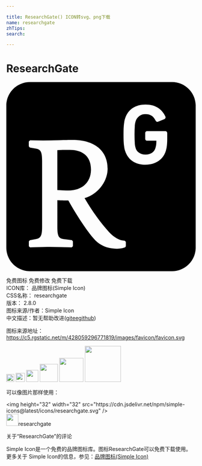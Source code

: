 ```yaml
---

title: ResearchGate() ICON转svg、png下载
name: researchgate
zhTips: 
search: 

---
```


# ResearchGate  <small style="font-size: 60%;font-weight: 100"></small>

<div id="svg" class="svg-wrap">
<svg role="img" xmlns="http://www.w3.org/2000/svg" viewBox="0 0 24 24"><title>ResearchGate icon</title><path d="M7.843,13.76c-0.461,0.005-0.921-0.013-1.38-0.052V8.64c0.263-0.018,0.581-0.027,0.981-0.03 l0.591-0.002c1.724,0,2.695,0.889,2.695,2.49c0,1.622-1.102,2.661-2.886,2.661H7.843z M21.001,0h-18c-1.657,0-3,1.343-3,3v18 c0,1.657,1.343,3,3,3h18c1.657,0,3-1.343,3-3V3C24.001,1.343,22.658,0,21.001,0z M15.151,20.831l-0.089,0.135 c-0.252,0.115-0.653,0.184-1.038,0.184c-1.23,0-2.266-0.474-2.959-1.308c-0.825-0.951-2.051-2.769-3.204-4.824 c-0.664,0-0.912-0.005-1.233-0.021l-0.162-0.012v3.394c0,1.143,0.184,1.451,0.741,1.535l1.104,0.15l0.13,0.15v0.617l-0.156,0.15 c-0.904-0.037-1.808-0.058-2.712-0.063c-0.573,0-1.169,0.015-1.865,0.038L3.01,20.982l-0.154-0.15v-0.618l0.123-0.147l0.806-0.15 c0.564-0.107,0.75-0.409,0.75-1.533V9.99c0-1.124-0.186-1.427-0.747-1.534L2.98,8.305L2.851,8.16V7.542l0.156-0.15 C4.238,7.427,5.47,7.423,6.7,7.381C7.441,7.359,7.885,7.35,8.418,7.35c2.683,0,4.419,1.305,4.419,3.642 c0,1.65-1.251,3.25-2.919,3.737c0.921,1.606,2.078,3.184,3.112,4.317c0.614,0.663,1.329,1.08,1.971,1.08l0.15,0.15V20.831z  M20.392,7.086c0,0.454-0.008,0.67-0.034,0.91C20.335,8.24,20.29,8.48,20.223,8.715c-0.186,0.576-0.483,0.99-0.935,1.299 c-0.45,0.307-1.027,0.473-1.65,0.473c-0.638,0-1.181-0.147-1.626-0.443c-0.448-0.297-0.769-0.74-0.96-1.32 c-0.038-0.112-0.068-0.227-0.09-0.344c-0.055-0.315-0.087-0.633-0.096-0.953c-0.016-0.505-0.016-1.01,0-1.515 c0.011-0.319,0.043-0.638,0.098-0.952c0.022-0.119,0.051-0.233,0.089-0.344c0.192-0.581,0.513-1.023,0.961-1.32 c0.445-0.297,0.99-0.444,1.628-0.444c0.328,0,0.625,0.039,0.892,0.116c0.266,0.078,0.504,0.184,0.713,0.322s0.387,0.297,0.537,0.48 c0.148,0.18,0.27,0.375,0.362,0.571c0.073,0.13,0.045,0.27-0.105,0.36l-0.76,0.311c-0.14,0.078-0.282,0.027-0.351-0.111 c-0.186-0.341-0.318-0.505-0.516-0.63c-0.229-0.147-0.499-0.218-0.771-0.203c-0.345,0-0.504,0.053-0.759,0.233 c-0.237,0.161-0.413,0.399-0.496,0.673c-0.056,0.171-0.09,0.348-0.102,0.528c-0.047,0.779-0.047,1.561,0,2.34 c0.012,0.18,0.046,0.357,0.102,0.528c0.065,0.248,0.222,0.462,0.438,0.6c0.241,0.163,0.527,0.245,0.818,0.235 c0.292,0.008,0.579-0.073,0.825-0.231c0.201-0.136,0.349-0.337,0.418-0.57l0.042-0.146c0.026-0.093,0.047-0.188,0.062-0.284 c0.021-0.13,0.026-0.24,0.026-0.529H17.86l-0.003-0.005c-0.153,0-0.255-0.102-0.255-0.255V6.48c0-0.151,0.102-0.255,0.255-0.255 h2.28c0.151,0,0.255,0.104,0.255,0.255V7.086z"/></svg>
</div>
<detail full-name='researchgate'></detail>

<div class="detail-page">
<p>
<span><span class="badge-success badge">免费图标</span> <span class="badge-success badge">免费修改</span>  <span class="badge-success badge">免费下载</span> </span>
<br/>
<span>
ICON库：
<span class="badge-secondary badge">品牌图标(Simple Icon)</span> 
</span>
<br/>
<span>
CSS名称：
<span class="badge-secondary badge">researchgate</span> 
</span>

<br/>
<span>
版本：
<span class="badge-secondary badge">2.8.0</span> 
</span>
<br/>
<span>图标来源/作者：<span class="badge-light badge">Simple Icon</span></span> 
<br/>
<span class="zh-detail">中文描述：暂无<span class="help-link"><span>帮助改进</span>(<a href="https://gitee.com/liuwave/icon-helper/edit/master/json/brands/researchgate.json" target="_blank" rel="noopener noreferrer">gitee</a><a href="https://github.com/liuwave/icon-helper/edit/master/json/brands/researchgate.json" target="_blank" rel="noopener noreferrer">github</a></span>)</span><br/>
</p>
</div><div class="description description alert alert-light"><p>图标来源地址：<a href="https://c5.rgstatic.net/m/428059296771819/images/favicon/favicon.svg" target="_blank" rel="noopener noreferrer">https://c5.rgstatic.net/m/428059296771819/images/favicon/favicon.svg</a></p></div>
<div class="alert alert-dark">
<img height="21" width="21" src="https://cdn.jsdelivr.net/npm/simple-icons@latest/icons/researchgate.svg" />
<img height="24" width="24" src="https://cdn.jsdelivr.net/npm/simple-icons@latest/icons/researchgate.svg" />
<img height="32" width="32" src="https://cdn.jsdelivr.net/npm/simple-icons@latest/icons/researchgate.svg" />
<img height="48" width="48" src="https://cdn.jsdelivr.net/npm/simple-icons@latest/icons/researchgate.svg" />
<img height="64" width="64" src="https://cdn.jsdelivr.net/npm/simple-icons@latest/icons/researchgate.svg" />
<img height="96" width="96" src="https://cdn.jsdelivr.net/npm/simple-icons@latest/icons/researchgate.svg" />

</div>
<div>
  <p>可以像图片那样使用：    
  </p>
  <div class="alert alert-primary" style="font-size: 14px">
    &lt;img height="32" width="32" src="https://cdn.jsdelivr.net/npm/simple-icons@latest/icons/researchgate.svg" /&gt;
    <copy-btn content='<img height="32" width="32" src="https://cdn.jsdelivr.net/npm/simple-icons@latest/icons/researchgate.svg" />'></copy-btn>
  </div>
  <div class="alert alert-secondary">
    <img height="32" width="32" src="https://cdn.jsdelivr.net/npm/simple-icons@latest/icons/researchgate.svg" />researchgate
    <copy-btn content="researchgate" btn-title="复制图标名称"></copy-btn>
  </div>
</div>

<Vssue title="关于“ResearchGate”的评论" >关于“ResearchGate”的评论</Vssue>


<div><p>Simple Icon是一个免费的品牌图标库。图标ResearchGate可以免费下载使用。更多关于  Simple Icon的信息，参见：<a target="_blank" href="https://iconhelper.cn/brands.html">品牌图标(Simple Icon)</a>
</p></div>
